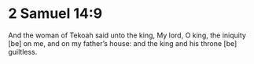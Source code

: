# 2 Samuel 14:9

And the woman of Tekoah said unto the king, My lord, O king, the iniquity [be] on me, and on my father’s house: and the king and his throne [be] guiltless.